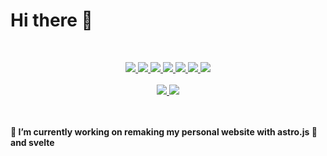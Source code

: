 # Hi there 👋
<br>
<p align="center">
   <a href="/">
      <img src="https://skillicons.dev/icons?i=linux,bash,powershell,docker,vscode" />
      <img src="https://skillicons.dev/icons?i=visualstudio,vim,unity,codepen,figma" />
      <img src="https://skillicons.dev/icons?i=svg,py,css,html,js" />
      <img src="https://skillicons.dev/icons?i=ts,astro,vite,svelte,vue" />
      <img src="https://skillicons.dev/icons?i=solidjs,react,threejs,nodejs,deno" />
      <img src="https://skillicons.dev/icons?i=firebase,c,cs,cpp,rust" />
      <img src="https://skillicons.dev/icons?i=git,github" />
   </a>
   <br><br>
   <a href="/">
      <img src="https://github-readme-stats.vercel.app/api?username=sklbz&theme=blue-green&count_private=true&show_icons=true&hide_border=true">
      <img src="https://github-readme-stats.vercel.app/api/top-langs?locale=en&card_width=320&langs_count=4&theme=github_dark&hide_border=true&username=sklbz">
   </a>
</p>
<br><br>
<b> 🔭 I’m currently working on remaking my personal website with astro.js 🚀 and svelte</b>

<!--
- 🔭 I’m currently working on ...
- 👯 I’m looking to collaborate on ...
- 🤔 I’m looking for help with ...
- 💬 Ask me about ...
- 📫 How to reach me: ...
- ⚡ Fun fact: ...
-->
